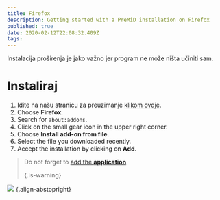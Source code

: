 ```yaml
---
title: Firefox
description: Getting started with a PreMiD installation on Firefox
published: true
date: 2020-02-12T22:08:32.409Z
tags:
---
```


Instalacija proširenja je jako važno jer program ne može ništa učiniti sam.

# Instaliraj
1. Idite na našu stranicu za preuzimanje [klikom ovdje](https://premid.app/downloads).
2. Choose **Firefox**.
3. Search for `about:addons`.
4. Click on the small gear icon in the upper right corner.
5. Choose **Install add-on from file**.
6. Select the file you downloaded recently.
7. Accept the installation by clicking on **Add**.

> Do not forget to [add the **application**](/install). 
> 
> {.is-warning}

![](https://img.icons8.com/color/2x/firefox.png) {.align-abstopright}